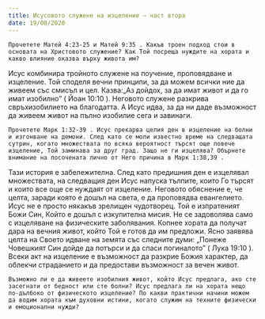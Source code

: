 ```yaml
---
title: Исусовото служене на изцеление – част втора
date: 19/08/2020
---
```


`Прочетете Матей 4:23-25 и Матей 9:35 . Какъв троен подход стои в основата на Христовото служение? Как Той посреща нуждите на хората и какво влияние оказва върху живота им?`

Исус комбинира тройното служене на поучение, проповядване и изцеление. Той споделя вечни принципи, за да можем всички ние да живеем със смисъл и цел. Казва:„Аз дойдох, за да имат живот и да го имат изобилно” ( Йоан 10:10 ). Неговото служене разкрива свръхизобилието на благодатта. А Исус идва, за да ни даде възможност да живеем живот на пълно изобилие сега и завинаги.

`Прочетете Марк 1:32-39 . Исус прекарва целия ден в изцеление на болни и изгонване на демони. След като се моли известно време на следващата сутрин, когато множествата по всяка вероятност търсят още повече изцеление, Той заминава за друг град. Защо не ги изцелява? Обърнете внимание на посочената лично от Него причина в Марк 1:38,39 .`

Тази история е забележителна. След като предишния ден е изцелявал множествата, на следващия ден Исус напуска тълпите, които Го търсят и които все още се нуждаят от изцеление. Неговото обяснение е, че целта, заради която е дошъл на света, е да проповядва евангелието. Исус не е просто някакъв зрелищен чудотворец. Той е изпратеният Божи Син, Който е дошъл с изкупителна мисия. Не се задоволява само с изцеляване на физическите заболявания. Копнее хората да получат дара на вечния живот, който Той е готов да им предложи. Ясно заявява целта на Своето идване на земята със следните думи: „Понеже Човешкият Син дойде да потърси и да спаси погиналото” ( Лука 19:10 ). Всеки акт на изцеление е възможност да разкрие Божия характер, да облекчи страданието и да предостави възможност за вечен живот.

`Възможно ли е да живеете изобилния живот, който Исус предлага, ако сте засегнати от бедност или сте болни? Исус предлага ли на хората нещо по-дълбоко от физическото изцеление? По какви практични начини можем да водим хората към духовни истини, когато служим на техните физически и емоционални нужди?`